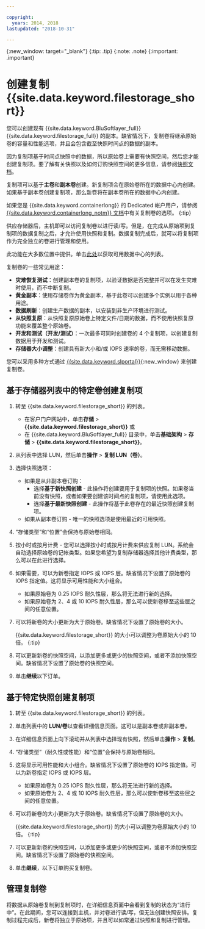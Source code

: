 ```yaml
---

copyright:
  years: 2014, 2018
lastupdated: "2018-10-31"

---
```

{:new_window: target="_blank"}
{:tip: .tip}
{:note: .note}
{:important: .important}

# 创建复制 {{site.data.keyword.filestorage_short}}

您可以创建现有 {{site.data.keyword.BluSoftlayer_full}} {{site.data.keyword.filestorage_full}} 的副本。缺省情况下，复制卷将继承原始卷的容量和性能选项，并且会包含截至快照时间点的数据的副本。   

因为复制项基于时间点快照中的数据，所以原始卷上需要有快照空间，然后您才能创建复制项。要了解有关快照以及如何订购快照空间的更多信息，请参阅[快照文档](snapshots.html)。  

复制项可以基于**主卷**和**副本卷**创建。新复制项会在原始卷所在的数据中心内创建。如果基于副本卷创建复制项，那么新卷将在副本卷所在的数据中心内创建。

如果您是 {{site.data.keyword.containerlong}} 的 Dedicated 帐户用户，请参阅 [{{site.data.keyword.containerlong_notm}} 文档](/docs/containers/cs_storage_file.html#backup_restore)中有关复制卷的选项。
{:tip}

供应存储器后，主机即可以访问复制卷以进行读/写。但是，在完成从原始项到复制项的数据复制之后，才允许使用快照和复制。数据复制完成后，就可以将复制项作为完全独立的卷进行管理和使用。

此功能在大多数位置中提供。单击[此处](new-ibm-block-and-file-storage-location-and-features.html)以获取可用数据中心的列表。

复制卷的一些常见用途：
- **灾难恢复测试**：创建副本卷的复制项，以验证数据是否完整并可以在发生灾难时使用，而不中断复制。
- **黄金副本**：使用存储卷作为黄金副本，基于此卷可以创建多个实例以用于各种用途。
- **数据刷新**：创建生产数据的副本，以安装到非生产环境进行测试。
- **从快照复原**：从快照复原原始卷上特定文件/日期的数据，而不使用快照复原功能来覆盖整个原始卷。
- **开发和测试（开发/测试）**：一次最多可同时创建卷的 4 个复制项，以创建复制数据用于开发和测试。
- **存储器大小调整**：创建具有新大小和/或 IOPS 速率的卷，而无需移动数据。  

您可以采用多种方式通过 [{{site.data.keyword.slportal}}](https://control.softlayer.com/){:new_window} 来创建复制卷。


## 基于存储器列表中的特定卷创建复制项

1. 转至 {{site.data.keyword.filestorage_short}} 的列表。
    - 在客户门户网站中，单击**存储** > **{{site.data.keyword.filestorage_short}}** 或
    - 在 {{site.data.keyword.BluSoftlayer_full}} 目录中，单击**基础架构** > **存储** > **{{site.data.keyword.filestorage_short}}**。
2. 从列表中选择 LUN，然后单击**操作** > **复制 LUN（卷）**。
3. 选择快照选项：
    - 如果是从非副本卷订购：
      - 选择**基于新快照创建** - 此操作将创建要用于复制项的快照。如果卷当前没有快照，或者如果要创建该时间点的复制项，请使用此选项。</br>
      - 选择**基于最新快照创建** - 此操作将基于此卷存在的最近快照创建复制项。
    - 如果从副本卷订购 - 唯一的快照选项是使用最近的可用快照。
4. “存储类型”和“位置”会保持与原始卷相同。
5. 按小时或按月计费 - 您可以选择按小时或按月计费来供应复制 LUN。系统会自动选择原始卷的记帐类型。如果您希望为复制存储器选择其他计费类型，那么可以在此进行选择。
5. 如果需要，可以为新卷指定 IOPS 或 IOPS 层。缺省情况下设置了原始卷的 IOPS 指定值。这将显示可用性能和大小组合。
    - 如果原始卷为 0.25 IOPS 耐久性层，那么将无法进行新的选择。
    - 如果原始卷为 2、4 或 10 IOPS 耐久性层，那么可以使新卷移至这些层之间的任意位置。
6. 可以将新卷的大小更新为大于原始卷。缺省情况下设置了原始卷的大小。

   {{site.data.keyword.filestorage_short}} 的大小可以调整为卷原始大小的 10 倍。
   {:tip}
7. 可以更新新卷的快照空间，以添加更多或更少的快照空间，或者不添加快照空间。缺省情况下设置了原始卷的快照空间。
8. 单击**继续**以下订单。


## 基于特定快照创建复制项

1. 转至 {{site.data.keyword.filestorage_short}} 的列表。
2. 单击列表中的 **LUN/卷**以查看详细信息页面。这可以是副本卷或非副本卷。
3. 在详细信息页面上向下滚动并从列表中选择现有快照，然后单击**操作** > **复制**。   
4. “存储类型”（耐久性或性能）和“位置”会保持与原始卷相同。
5. 这将显示可用性能和大小组合。缺省情况下设置了原始卷的 IOPS 指定值。可以为新卷指定 IOPS 或 IOPS 层。
    - 如果原始卷为 0.25 IOPS 耐久性层，那么将无法进行新的选择。
    - 如果原始卷为 2、4 或 10 IOPS 耐久性层，那么可以使新卷移至这些层之间的任意位置。
6. 可以将新卷的大小更新为大于原始卷。缺省情况下设置了原始卷的大小。

   {{site.data.keyword.filestorage_short}} 的大小可以调整为卷原始大小的 10 倍。
   {:tip}
7. 可以更新新卷的快照空间，以添加更多或更少的快照空间，或者不添加快照空间。缺省情况下设置了原始卷的快照空间。
8. 单击**继续**，以下订单购买复制卷。


## 管理复制卷

将数据从原始卷复制到复制项时，在详细信息页面中会看到复制的状态为“进行中”。在此期间，您可以连接到主机，并对卷进行读/写，但无法创建快照安排。复制过程完成后，新卷将独立于原始项，并且可以如常通过快照和复制进行管理。
